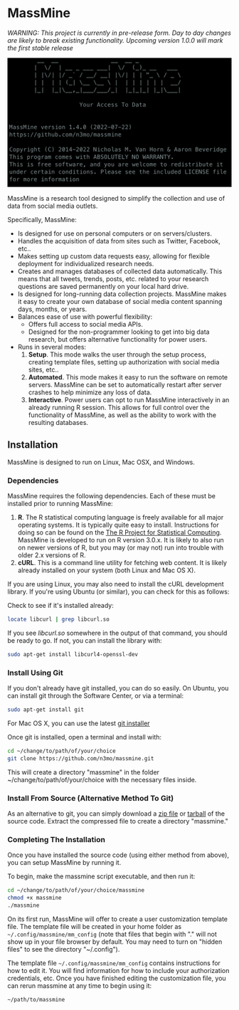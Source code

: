 # MassMine

*WARNING: This project is currently in pre-release form. Day to day changes are likely to break existing functionality. Upcoming version 1.0.0 will mark the first stable release*

![Splash Screen](https://github.com/n3mo/massmine/raw/master/img/splash.png)

MassMine is a research tool designed to simplify the collection and use of data from social media outlets.

Specifically, MassMine:

* Is designed for use on personal computers or on servers/clusters.
* Handles the acquisition of data from sites such as Twitter, Facebook, etc.. 
* Makes setting up custom data requests easy, allowing for flexible deployment for individualized research needs.
* Creates and manages databases of collected data automatically. This means that all tweets, trends, posts, etc. related to your research questions are saved permanently on your local hard drive. 
* Is designed for long-running data collection projects. MassMine makes it easy to create your own database of social media content spanning days, months, or years.
* Balances ease of use with powerful flexibility:
    * Offers full access to social media APIs. 
	* Designed for the non-programmer looking to get into big data research, but offers alternative functionality for power users.
* Runs in several modes:
	1. **Setup**. This mode walks the user through the setup process, creating template files, setting up authorization with social media sites, etc..
    2. **Automated**. This mode makes it easy to run the software on remote servers. MassMine can be set to automatically restart after server crashes to help minimize any loss of data.
    3. **Interactive**. Power users can opt to run MassMine interactively in an already running R session. This allows for full control over the functionality of MassMine, as well as the ability to work with the resulting databases.

## Installation

MassMine is designed to run on Linux, Mac OSX, and Windows.

### Dependencies

MassMine requires the following dependencies. Each of these must be installed prior to running MassMine:

1. **R**. The R statistical computing language is freely available for all major operating systems. It is typically quite easy to install. Instructions for doing so can be found on the [The R Project for Statistical Computing](http://www.r-project.org/). MassMine is developed to run on R version 3.0.x. It is likely to also run on newer versions of R, but you may (or may not) run into trouble with older 2.x versions of R.
2. **cURL**. This is a command line utility for fetching web content. It is likely already installed on your system (both Linux and Mac OS X).

If you are using Linux, you may also need to install the cURL development library. If you're using Ubuntu (or similar), you can check for this as follows:

Check to see if it's installed already:
```sh
locate libcurl | grep libcurl.so
```

If you see *libcurl.so* somewhere in the output of that command, you should be ready to go. If not, you can install the library with:

```sh
sudo apt-get install libcurl4-openssl-dev
```

### Install Using Git

If you don't already have git installed, you can do so easily. On Ubuntu, you can install git through the Software Center, or via a terminal:

```sh
sudo apt-get install git
```

For Mac OS X, you can use the latest [git installer](http://sourceforge.net/projects/git-osx-installer/)

Once git is installed, open a terminal and install with:

```sh
cd ~/change/to/path/of/your/choice
git clone https://github.com/n3mo/massmine.git
```

This will create a directory "massmine" in the folder ~/change/to/path/of/your/choice with the necessary files inside.

### Install From Source (Alternative Method To Git)

As an alternative to git, you can simply download a [zip file](https://github.com/n3mo/massmine/zipball/master) or [tarball](https://github.com/n3mo/massmine/tarball/master) of the source code. Extract the compressed file to create a directory "massmine."

### Completing The Installation

Once you have installed the source code (using either method from above), you can setup MassMine by running it.

To begin, make the massmine script executable, and then run it:

```sh
cd ~/change/to/path/of/your/choice/massmine
chmod +x massmine
./massmine
```

On its first run, MassMine will offer to create a user customization template file. The template file will be created in your home folder as `~/.config/massmine/mm_config` (note that files that begin with "." will not show up in your file browser by default. You may need to turn on "hidden files" to see the directory "~/.config").

The template file `~/.config/massmine/mm_config` contains instructions for how to edit it. You will find information for how to include your authorization credentials, etc. Once you have finished editing the customization file, you can rerun massmine at any time to begin using it:

```sh
~/path/to/massmine
```
